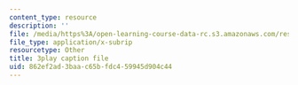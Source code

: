 ```yaml
---
content_type: resource
description: ''
file: /media/https%3A/open-learning-course-data-rc.s3.amazonaws.com/res-18-009-learn-differential-equations-up-close-with-gilbert-strang-and-cleve-moler-fall-2015/862ef2ad3baac65bfdc459945d904c44_Jy5XpZqy56U.srt
file_type: application/x-subrip
resourcetype: Other
title: 3play caption file
uid: 862ef2ad-3baa-c65b-fdc4-59945d904c44
---
```

